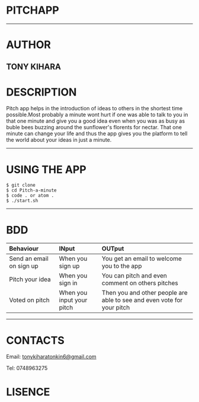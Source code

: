 # PITCHAPP
-----------------
# AUTHOR

 TONY KIHARA
------------
# DESCRIPTION

 Pitch app helps in the introduction of ideas to others in the shortest time possible.Most probably a minute wont hurt if one was able to talk to you in that one minute and give you a good idea even when you was as busy as buble bees buzzing around the sunflower's florents for nectar.
 That one minute can change your life and thus the app gives you the platform to tell the world about your ideas in just a minute.

 ----------------------- 
# USING THE APP 

 ~~~
 $ git clone 
 $ cd Pitch-a-minute
 $ code . or atom .
 $ ./start.sh
 ~~~
 ---------------------
# BDD

 |Behaviour|INput|OUTput|
 |:-------|:-----|:-----|
 |Send an email on sign up|When you sign up|You get an email to welcome you to the app|
 |Pitch your idea|When you  sign in|You can pitch and even comment on others pitches|
 |Voted on pitch|When you input your pitch|Then you and other people are able to see and even vote for your pitch|

 ------------------------
# CONTACTS
 
 Email: tonykiharatonkin6@gmail.com

 Tel: 0748963275

# LISENCE
 
